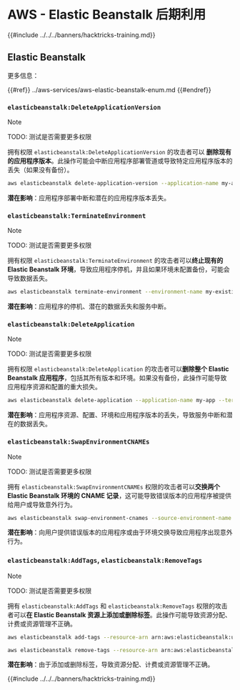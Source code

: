 # AWS - Elastic Beanstalk 后期利用

{{#include ../../../banners/hacktricks-training.md}}

## Elastic Beanstalk

更多信息：

{{#ref}}
../aws-services/aws-elastic-beanstalk-enum.md
{{#endref}}

### `elasticbeanstalk:DeleteApplicationVersion`

> [!NOTE]
> TODO: 测试是否需要更多权限

拥有权限 `elasticbeanstalk:DeleteApplicationVersion` 的攻击者可以 **删除现有的应用程序版本**。此操作可能会中断应用程序部署管道或导致特定应用程序版本的丢失（如果没有备份）。
```bash
aws elasticbeanstalk delete-application-version --application-name my-app --version-label my-version
```
**潜在影响**：应用程序部署中断和潜在的应用程序版本丢失。

### `elasticbeanstalk:TerminateEnvironment`

> [!NOTE]
> TODO: 测试是否需要更多权限

拥有权限 `elasticbeanstalk:TerminateEnvironment` 的攻击者可以**终止现有的 Elastic Beanstalk 环境**，导致应用程序停机，并且如果环境未配置备份，可能会导致数据丢失。
```bash
aws elasticbeanstalk terminate-environment --environment-name my-existing-env
```
**潜在影响**：应用程序的停机、潜在的数据丢失和服务中断。

### `elasticbeanstalk:DeleteApplication`

> [!NOTE]
> TODO: 测试是否需要更多权限

拥有权限 `elasticbeanstalk:DeleteApplication` 的攻击者可以**删除整个 Elastic Beanstalk 应用程序**，包括其所有版本和环境。如果没有备份，此操作可能导致应用程序资源和配置的重大损失。
```bash
aws elasticbeanstalk delete-application --application-name my-app --terminate-env-by-force
```
**潜在影响**：应用程序资源、配置、环境和应用程序版本的丢失，导致服务中断和潜在的数据丢失。

### `elasticbeanstalk:SwapEnvironmentCNAMEs`

> [!NOTE]
> TODO: 测试是否需要更多权限

拥有 `elasticbeanstalk:SwapEnvironmentCNAMEs` 权限的攻击者可以**交换两个 Elastic Beanstalk 环境的 CNAME 记录**，这可能导致错误版本的应用程序被提供给用户或导致意外行为。
```bash
aws elasticbeanstalk swap-environment-cnames --source-environment-name my-env-1 --destination-environment-name my-env-2
```
**潜在影响**：向用户提供错误版本的应用程序或由于环境交换导致应用程序出现意外行为。

### `elasticbeanstalk:AddTags`, `elasticbeanstalk:RemoveTags`

> [!NOTE]
> TODO: 测试是否需要更多权限

拥有 `elasticbeanstalk:AddTags` 和 `elasticbeanstalk:RemoveTags` 权限的攻击者可以**在 Elastic Beanstalk 资源上添加或删除标签**。此操作可能导致资源分配、计费或资源管理不正确。
```bash
aws elasticbeanstalk add-tags --resource-arn arn:aws:elasticbeanstalk:us-west-2:123456789012:environment/my-app/my-env --tags Key=MaliciousTag,Value=1

aws elasticbeanstalk remove-tags --resource-arn arn:aws:elasticbeanstalk:us-west-2:123456789012:environment/my-app/my-env --tag-keys MaliciousTag
```
**潜在影响**：由于添加或删除标签，导致资源分配、计费或资源管理不正确。 

{{#include ../../../banners/hacktricks-training.md}}

